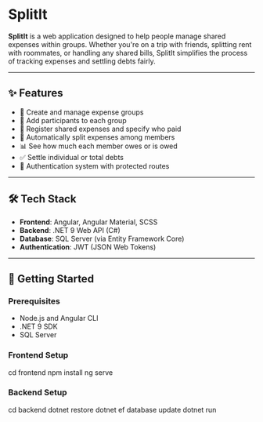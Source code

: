 # SplitIt

**SplitIt** is a web application designed to help people manage shared expenses within groups. Whether you're on a trip with friends, splitting rent with roommates, or handling any shared bills, SplitIt simplifies the process of tracking expenses and settling debts fairly.

---

## ✨ Features

- 🧾 Create and manage expense groups
- 👥 Add participants to each group
- 💸 Register shared expenses and specify who paid
- 🔄 Automatically split expenses among members
- 📊 See how much each member owes or is owed
- ✅ Settle individual or total debts
- 🔐 Authentication system with protected routes

---

## 🛠 Tech Stack

- **Frontend**: Angular, Angular Material, SCSS
- **Backend**: .NET 9 Web API (C#)
- **Database**: SQL Server (via Entity Framework Core)
- **Authentication**: JWT (JSON Web Tokens)

---

## 🚀 Getting Started

### Prerequisites

- Node.js and Angular CLI
- .NET 9 SDK
- SQL Server

### Frontend Setup
cd frontend
npm install
ng serve

### Backend Setup
cd backend
dotnet restore
dotnet ef database update
dotnet run
